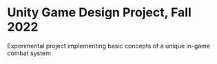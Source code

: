 # Unity Game Design Project, Fall 2022
Experimental project implementing basic concepts of a unique in-game combat system
